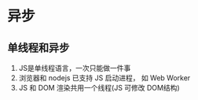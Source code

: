 
# 异步

## 单线程和异步
1. JS是单线程语言，一次只能做一件事
2. 浏览器和 nodejs 已支持 JS 启动进程， 如 Web Worker
3. JS 和 DOM 渲染共用一个线程(JS 可修改 DOM结构)
